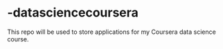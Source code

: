 # -datasciencecoursera
This repo will be used to store applications for my Coursera data science course.
